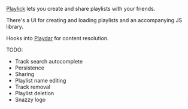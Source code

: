 [Playlick](http://www.playlick.com) lets you create and share playlists with your friends.

There's a UI for creating and loading playlists and an accompanying JS library.

Hooks into [Playdar](http://www.playdar.org) for content resolution.

TODO:
* Track search autocomplete
* Persistence
* Sharing
* Playlist name editing
* Track removal
* Playlist deletion
* Snazzy logo